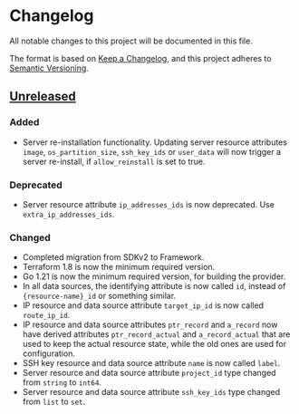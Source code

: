 # Changelog

All notable changes to this project will be documented in this file.

The format is based on [Keep a Changelog](https://keepachangelog.com/en/1.1.0/),
and this project adheres to [Semantic Versioning](https://semver.org/spec/v2.0.0.html).

## [Unreleased]

### Added

- Server re-installation functionality. Updating server resource attributes `image`, `os_partition_size`, `ssh_key_ids` or `user_data` will now trigger a
  server re-install, if `allow_reinstall` is set to true.

### Deprecated

- Server resource attribute `ip_addresses_ids` is now deprecated. Use `extra_ip_addresses_ids`.

### Changed

- Completed migration from SDKv2 to Framework.
- Terraform 1.8 is now the minimum required version.
- Go 1.21 is now the minimum required version, for building the provider.
- In all data sources, the identifying attribute is now called `id`, instead of `{resource-name}_id` or something
  similar.
- IP resource and data source attribute `target_ip_id` is now called `route_ip_id`.
- IP resource and data source attributes `ptr_record` and `a_record` now have derived attributes `ptr_record_actual` and
  `a_record_actual` that are used to keep the actual resource state, while the old ones are used for configuration.
- SSH key resource and data source attribute `name` is now called `label`.
- Server resource and data source attribute `project_id` type changed from `string` to `int64`.
- Server resource and data source attribute `ssh_key_ids` type changed from `list` to `set`.

[unreleased]: https://github.com/cherryservers/terraform-provider-cherryservers/compare/v0.0.6...0.1.0
